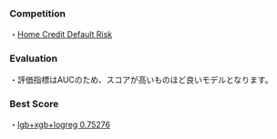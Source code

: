 ### Competition
・[Home Credit Default Risk](https://www.kaggle.com/c/home-credit-default-risk)

### Evaluation
・評価指標はAUCのため、スコアが高いものほど良いモデルとなります。

### Best Score
・[lgb+xgb+logreg 0.75276](https://www.kaggle.com/yshiml/homecredit-lgb-xgb-logreg)
